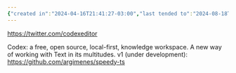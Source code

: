 ```yaml
---
{"created in":"2024-04-16T21:41:27-03:00","last tended to":"2024-08-18T13:14:36-03:00","tags":["research","OSdesign","lab","project","tool","toolsforthought","knowledgemanagement"],"relevance score":84,"dg-publish":true,"permalink":"/projects-and-tools/projects/codex-os/","dgPassFrontmatter":true,"created":"2024-04-16T21:41:27.058-03:00","updated":"2024-08-18T13:15:02.104-03:00"}
---
```


https://twitter.com/codexeditor

Codex: a free, open source, local-first, knowledge workspace. A new way of working with Text in its multitudes.
v1 (under development): https://github.com/argimenes/speedy-ts

